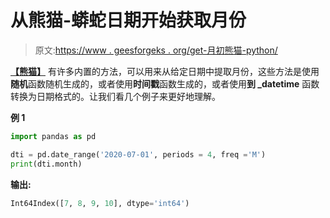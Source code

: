 # 从熊猫-蟒蛇日期开始获取月份

> 原文:[https://www . geesforgeks . org/get-月初熊猫-python/](https://www.geeksforgeeks.org/get-month-from-date-in-pandas-python/)

**[【熊猫】](https://www.geeksforgeeks.org/introduction-to-pandas-in-python/)** 有许多内置的方法，可以用来从给定日期中提取月份，这些方法是使用**随机**函数随机生成的，或者使用**时间戳**函数生成的，或者使用**到 _datetime** 函数转换为日期格式的。让我们看几个例子来更好地理解。

**例 1**

```py
import pandas as pd

dti = pd.date_range('2020-07-01', periods = 4, freq ='M')
print(dti.month)
```

**输出:**

```py
Int64Index([7, 8, 9, 10], dtype='int64')

```